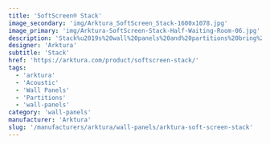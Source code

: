 ```yaml
---
title: 'SoftScreen® Stack'
image_secondary: 'img/Arktura_SoftScreen_Stack-1600x1078.jpg'
image_primary: 'img/Arktura-SoftScreen-Stack-Half-Waiting-Room-06.jpg'
description: 'Stack%u2019s%20wall%20panels%20and%20partitions%20bring%20to%20mind%20paper%20lanterns%20stacked%20on%20top%20of%20each%20other.%20The%20extra%20empty%20space%20in%20this%20design%20makes%20it%20perfect%20for%20areas%20where%20extra%20visual%20privacy%20is%20not%20necessary%2C%20though%20they%20can%20still%20provide%20some%20acoustic%20privacy%20thanks%20to%20their%20Soft%20Sound%20material.%20Stack%20is%20available%20in%20full%20and%20half%20pattern%20panels%20to%20provide%20flexibility%20in%20acoustic%20performance%20and%20peace%20of%20mind.%20These%20panels%20can%20be%20either%20fixed%20into%20place%20cable%20hung%2C%20wall%20mounted%2C%20or%20set%20on%20a%20track%20to%20serve%20as%20operable%20dividers.%A0%20%A0'
designer: 'Arktura'
subtitle: 'Stack'
href: 'https://arktura.com/product/softscreen-stack/'
tags:
  - 'arktura'
  - 'Acoustic'
  - 'Wall Panels'
  - 'Partitions'
  - 'wall-panels'
category: 'wall-panels'
manufacturer: 'Arktura'
slug: '/manufacturers/arktura/wall-panels/arktura-soft-screen-stack'
---
```

